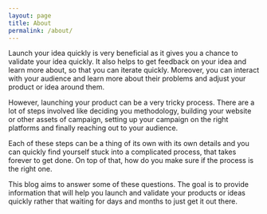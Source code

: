 ```yaml
---
layout: page
title: About
permalink: /about/
---
```


Launch your idea quickly is very beneficial as it gives you a chance to validate your idea quickly. It also helps to get feedback on your idea and learn more about, so that you can iterate quickly. Moreover, you can interact with your audience and learn more about their problems and adjust your product or idea around them.

However, launching your product can be a very tricky process. There are a lot of steps involved like deciding you methodology, building your website or other assets of campaign, setting up your campaign on the right platforms and finally reaching out to your audience.

Each of these steps can be a thing of its own with its own details and you can quickly find yourself stuck into a complicated process, that takes forever to get done. On top of that, how do you make sure if the process is the right one.

This blog aims to answer some of these questions. The goal is to provide information that will help you launch and validate your products or ideas quickly rather that waiting for days and months to just get it out there.
